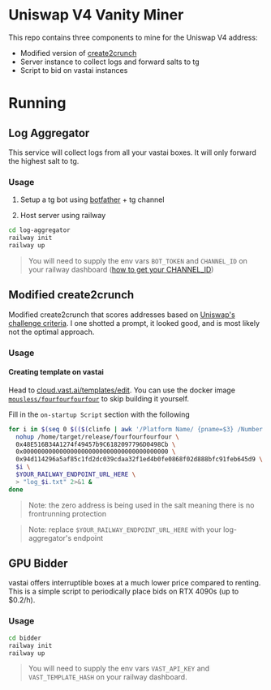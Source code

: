 # Uniswap V4 Vanity Miner

This repo contains three components to mine for the Uniswap V4 address:
- Modified version of [create2crunch](https://github.com/0age/create2crunch)
- Server instance to collect logs and forward salts to tg
- Script to bid on vastai instances

# Running

## Log Aggregator

This service will collect logs from all your vastai boxes. It will only forward the highest salt to tg.

### Usage

1. Setup a tg bot using [botfather](t.me/botfather) + tg channel

2. Host server using railway
```bash
cd log-aggregator
railway init
railway up
```
> You will need to supply the env vars `BOT_TOKEN` and `CHANNEL_ID` on your railway dashboard ([how to get your CHANNEL_ID](https://stackoverflow.com/questions/33858927/how-to-obtain-the-chat-id-of-a-private-telegram-channel))


## Modified create2crunch

Modified create2crunch that scores addresses based on [Uniswap's challenge criteria](https://github.com/Uniswap/v4-periphery/blob/3f295d8435e4f776ea2daeb96ce1bc6d63f33fc7/src/libraries/VanityAddressLib.sol#L16-L22). I one shotted a prompt, it looked good, and is most likely not the optimal approach.

### Usage

#### Creating template on vastai

Head to [cloud.vast.ai/templates/edit](https://cloud.vast.ai/templates/edit). You can use the docker image [`mousless/fourfourfourfour`](https://hub.docker.com/repository/docker/mousless/fourfourfourfour/general) to skip building it yourself.

Fill in the `on-startup Script` section with the following
```bash
for i in $(seq 0 $(($(clinfo | awk '/Platform Name/ {pname=$3} /Number of devices/ {if (pname ~ /NVIDIA/) {print $4}}') - 1))); do
  nohup /home/target/release/fourfourfourfour \
  0x48E516B34A1274f49457b9C6182097796D0498Cb \
  0x0000000000000000000000000000000000000000 \
  0x94d114296a5af85c1fd2dc039cdaa32f1ed4b0fe0868f02d888bfc91feb645d9 \
  $i \
  $YOUR_RAILWAY_ENDPOINT_URL_HERE \
  > "log_$i.txt" 2>&1 &
done
```
> Note: the zero address is being used in the salt meaning there is no frontrunning protection

> Note: replace `$YOUR_RAILWAY_ENDPOINT_URL_HERE` with your log-aggregator's endpoint

## GPU Bidder

vastai offers interruptible boxes at a much lower price compared to renting. This is a simple script to periodically place bids on RTX 4090s (up to $0.2/h).

### Usage
```bash
cd bidder
railway init
railway up
```
> You will need to supply the env vars `VAST_API_KEY` and `VAST_TEMPLATE_HASH` on your railway dashboard.
